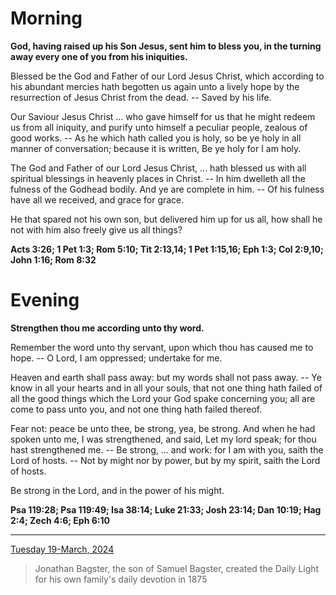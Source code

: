 # Morning

**God, having raised up his Son Jesus, sent him to bless you, in the turning away every one of you from his iniquities.**
 
Blessed be the God and Father of our Lord Jesus Christ, which according to his abundant mercies hath begotten us again unto a lively hope by the resurrection of Jesus Christ from the dead. -- Saved by his life.
 
Our Saviour Jesus Christ ... who gave himself for us that he might redeem us from all iniquity, and purify unto himself a peculiar people, zealous of good works. -- As he which hath called you is holy, so be ye holy in all manner of conversation; because it is written, Be ye holy for I am holy.
 
The God and Father of our Lord Jesus Christ, ... hath blessed us with all spiritual blessings in heavenly places in Christ. -- In him dwelleth all the fulness of the Godhead bodily. And ye are complete in him. -- Of his fulness have all we received, and grace for grace.
 
He that spared not his own son, but delivered him up for us all, how shall he not with him also freely give us all things?  

**Acts 3:26; 1 Pet 1:3; Rom 5:10; Tit 2:13,14; 1 Pet 1:15,16; Eph 1:3; Col 2:9,10; John 1:16; Rom 8:32**

# Evening

**Strengthen thou me according unto thy word.**
 
Remember the word unto thy servant, upon which thou has caused me to hope. -- O Lord, I am oppressed; undertake for me.
 
Heaven and earth shall pass away: but my words shall not pass away. -- Ye know in all your hearts and in all your souls, that not one thing hath failed of all the good things which the Lord your God spake concerning you; all are come to pass unto you, and not one thing hath failed thereof.
 
Fear not: peace be unto thee, be strong, yea, be strong. And when he had spoken unto me, I was strengthened, and said, Let my lord speak; for thou hast strengthened me. -- Be strong, ... and work: for I am with you, saith the Lord of hosts. -- Not by might nor by power, but by my spirit, saith the Lord of hosts.
 
Be strong in the Lord, and in the power of his might.  

**Psa 119:28; Psa 119:49; Isa 38:14; Luke 21:33; Josh 23:14; Dan 10:19; Hag 2:4; Zech 4:6; Eph 6:10**

---

[Tuesday 19-March, 2024](https://t.me/s/daily_light)

> Jonathan Bagster, the son of Samuel Bagster, created the Daily Light for his own family's daily devotion in 1875

